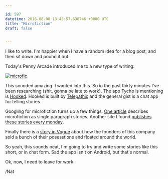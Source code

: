 ```yaml
---

id: 597
datetime: 2016-08-08 13:45:57.638746 +0000 UTC
title: "Microfiction"
draft: false


---
```


I like to write. I'm happier when I have a random idea for a blog post, and then sit down and pound it out.

Today's Penny Arcade introduced me to a new type of writing:

[![microfic](https://photos.smugmug.com/Comics/Pa-comics/n-xmQS5/i-wFb5g2r/0/O/i-wFb5g2r-O.jpg)](https://www.penny-arcade.com/comic/2016/08/08/metafiction)

This sounded amazing. I wanted into this. So in the past thirty minutes I've been researching (shit, gonna be late to work). The app Tycho is mentioning is [Hooked](https://itunes.apple.com/us/app/hooked-chat-stories/id1024818709?mt=8). Hooked is built by [Telepathic](http://www.telepathic.tv/) and the general gist is a chat app for telling stories.

Googling for microfiction turns up a few things. [One article](https://litreactor.com/columns/the-art-of-microfiction) describes microfiction as single paragraph stories. Another site I found [publishes these stories every monday](https://microfictionmondaymagazine.com/). 

Finally there is a [story in Vogue](http://www.vogue.com/13235619/prerna-gupta-songify-got-rid-of-possessions-lived-as-nomad/) about how the founders of this company sold a bunch of their posesstions and floated around the world.

So yeah, this sounds neat, I'm going to try and write some stories like this short, or in chat form. Sad the app isn't on Android, but that's normal. 

Ok, now, I need to leave for work.

/Nat

